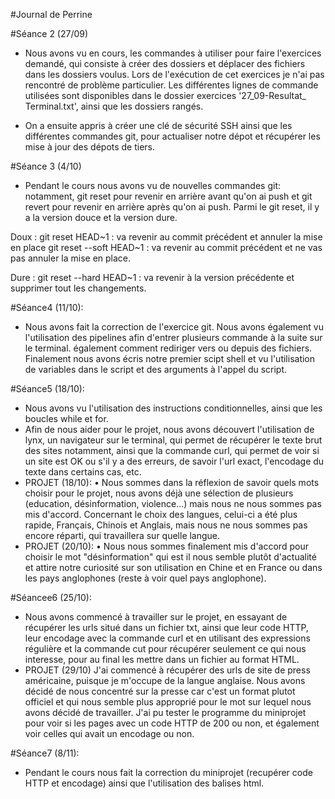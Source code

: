#Journal de Perrine

#Séance 2 (27/09) 

- Nous avons vu en cours, les commandes à utiliser 
pour faire l'exercices demandé, qui consiste à créer des dossiers et 
déplacer des fichiers dans les dossiers voulus. Lors de l'exécution de cet 
exercices je n'ai pas rencontré de problème particulier. Les différentes 
lignes de commande utilisées sont disponibles dans le dossier exercices '27_09-Resultat_ Terminal.txt', ainsi que les dossiers rangés.
 
- On a ensuite appris à créer une clé de sécurité SSH ainsi que les 
différentes commandes git, pour actualiser notre dépot et récupérer les 
mise à jour des dépots de tiers.

#Séance 3 (4/10)

- Pendant le cours nous avons vu de nouvelles commandes git:
notamment, git reset pour revenir en arrière avant qu'on ai push et 
git revert pour  revenir en arrière après qu'on ai push. Parmi le git reset, il y a 
la version douce et la version dure.

Doux : 
git reset HEAD~1 : va revenir au commit précédent et annuler la mise en place
git reset --soft HEAD~1 : va revenir au commit précédent et ne vas pas annuler 
la mise en place.

Dure :
git reset --hard HEAD~1 : va revenir à la version précédente et supprimer tout 
les changements.


#Séance4 (11/10): 
- Nous avons fait la correction de l'exercice git. Nous avons également vu l'utilisation des pipelines afin d'entrer plusieurs commande à la suite sur le terminal. également comment rediriger vers ou depuis des fichiers. Finalement nous avons écris notre premier scipt shell et vu l'utilisation de variables dans le script et des arguments à l'appel du script.

#Séance5 (18/10): 
- Nous avons vu l'utilisation des instructions conditionnelles, ainsi que les boucles while et for. 
- Afin de nous aider pour le projet, nous avons découvert l'utilisation de lynx, un navigateur sur le terminal, qui permet de récupérer le texte brut des sites 
notamment, ainsi que la commande curl, qui permet de voir si un site est OK ou s'il y a des erreurs, de savoir l'url exact, l'encodage du texte dans certains cas, etc. 
- PROJET (18/10): 
• Nous sommes dans la réflexion de savoir quels mots choisir pour le projet, nous avons déjà une sélection de plusieurs (education, désinformation, violence...) mais nous ne nous sommes pas mis d'accord. Concernant le choix des langues, celui-ci a été plus rapide, Français, Chinois et Anglais, mais nous ne nous sommes pas encore réparti, qui travaillera sur quelle langue. 
- PROJET (20/10): 
• Nous nous sommes finalement mis d'accord pour choisir le mot "désinformation" qui est il nous semble plutôt d'actualité et attire notre curiosité sur son utilisation en Chine et en France ou dans les pays anglophones (reste à voir quel pays anglophone).

#Séancee6 (25/10):
- Nous avons commencé à travailler sur le projet, en essayant de récupérer les urls situé dans un fichier txt, ainsi que leur code HTTP, leur encodage avec la commande curl et en utilisant des expressions régulière et la commande cut pour récupérer seulement ce qui nous interesse, pour au final les mettre dans un fichier au format HTML.
- PROJET (29/10)
J'ai commencé à récupérer des urls de site de press américaine, puisque je m'occupe de la langue anglaise. Nous avons décidé de nous concentré sur la presse car c'est un format plutot officiel et qui nous semble plus approprié pour le mot sur lequel nous avons décidé de travailler. J'ai pu tester le programme du miniprojet pour voir si les pages avec un code HTTP de 200 ou non, et également voir celles qui avait un encodage ou non.

#Séance7 (8/11):
- Pendant le cours nous fait la correction du miniprojet (recupérer code HTTP et encodage) ainsi que l'utilisation des balises html.

